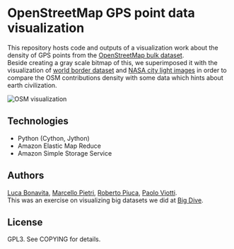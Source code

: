 OpenStreetMap GPS point data visualization
==========================================

This repository hosts code and outputs of a visualization work about the density of GPS points from  the [OpenStreetMap bulk dataset](http://blog.osmfoundation.org/2012/04/01/bulk-gps-point-data/).  
Beside creating a gray scale bitmap of this, we superimposed it with the visualization of [world border dataset](http://thematicmapping.org/downloads/world_borders.php) and [NASA city light images](http://visibleearth.nasa.gov/view.php?id=55167) in order to compare the OSM contributions density with some data which hints about earth civilization.  

![OSM visualization](https://raw.github.com/pviotti/osm-viz/master/visualizations/3.merged.jpg)


Technologies
------------
 * Python (Cython, Jython)
 * Amazon Elastic Map Reduce
 * Amazon Simple Storage Service


Authors
-------
[Luca Bonavita](http://www.mindrones.com/), [Marcello Pietri](http://weblab.ing.unimo.it/people/pietri/), [Roberto Piuca](http://www.linkedin.com/in/robertopiuca), [Paolo Viotti](https://github.com/pviotti/cv/raw/master/VIOTTI_Paolo-CV.pdf).  
This was an exercise on visualizing big datasets we did at [Big Dive](http://www.bigdive.eu).


License
-------
GPL3. See COPYING for details.  
